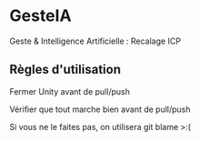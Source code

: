 # GesteIA
Geste &amp; Intelligence Artificielle : Recalage ICP

## Règles d'utilisation
Fermer Unity avant de pull/push

Vérifier que tout marche bien avant de pull/push

Si vous ne le faites pas, on utilisera git blame >:(
